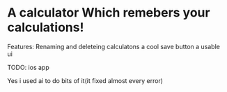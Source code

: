 <h1>A calculator Which remebers your calculations!</h1>

Features:
Renaming and deleteing calculatons
a cool save button
a usable ui

TODO:
ios app 

Yes i used ai to do bits of it(it fixed almost every error)
